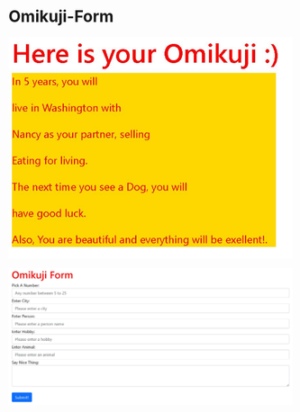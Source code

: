 # Omikuji-Form

![alt text](https://github.com/michaellay2022/Omikuji-Form/blob/master/omikuji.JPG?raw=true)

![alt text](https://github.com/michaellay2022/Omikuji-Form/blob/master/form.JPG?raw=true)


